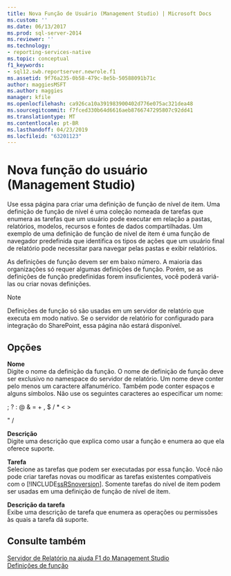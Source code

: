 ```yaml
---
title: Nova Função de Usuário (Management Studio) | Microsoft Docs
ms.custom: ''
ms.date: 06/13/2017
ms.prod: sql-server-2014
ms.reviewer: ''
ms.technology:
- reporting-services-native
ms.topic: conceptual
f1_keywords:
- sql12.swb.reportserver.newrole.f1
ms.assetid: 9f76a235-0b58-479c-8e5b-50588091b71c
author: maggiesMSFT
ms.author: maggies
manager: kfile
ms.openlocfilehash: ca926ca10a391983900402d776e075ac321dea48
ms.sourcegitcommit: f7fced330b64d6616aeb8766747295807c92dd41
ms.translationtype: MT
ms.contentlocale: pt-BR
ms.lasthandoff: 04/23/2019
ms.locfileid: "63201123"
---
```

# <a name="new-user-role-management-studio"></a>Nova função do usuário (Management Studio)
  Use essa página para criar uma definição de função de nível de item. Uma definição de função de nível é uma coleção nomeada de tarefas que enumera as tarefas que um usuário pode executar em relação a pastas, relatórios, modelos, recursos e fontes de dados compartilhadas. Um exemplo de uma definição de função de nível de item é uma função de navegador predefinida que identifica os tipos de ações que um usuário final de relatório pode necessitar para navegar pelas pastas e exibir relatórios.  
  
 As definições de função devem ser em baixo número. A maioria das organizações só requer algumas definições de função. Porém, se as definições de função predefinidas forem insuficientes, você poderá variá-las ou criar novas definições.  
  
> [!NOTE]  
>  Definições de função só são usadas em um servidor de relatório que executa em modo nativo. Se o servidor de relatório for configurado para integração do SharePoint, essa página não estará disponível.  
  
## <a name="options"></a>Opções  
 **Nome**  
 Digite o nome da definição da função. O nome de definição de função deve ser exclusivo no namespace do servidor de relatório. Um nome deve conter pelo menos um caractere alfanumérico. Também pode conter espaços e alguns símbolos. Não use os seguintes caracteres ao especificar um nome:  
  
 ; ? : \@ & = + , $ / * \< >  
  
 " /  
  
 **Descrição**  
 Digite uma descrição que explica como usar a função e enumera ao que ela oferece suporte.  
  
 **Tarefa**  
 Selecione as tarefas que podem ser executadas por essa função. Você não pode criar tarefas novas ou modificar as tarefas existentes compatíveis com o [!INCLUDE[ssRSnoversion](../../includes/ssrsnoversion-md.md)]. Somente tarefas do nível de item podem ser usadas em uma definição de função de nível de item.  
  
 **Descrição da tarefa**  
 Exibe uma descrição de tarefa que enumera as operações ou permissões às quais a tarefa dá suporte.  
  
## <a name="see-also"></a>Consulte também  
 [Servidor de Relatório na ajuda F1 do Management Studio](report-server-in-management-studio-f1-help.md)   
 [Definições de função](../security/role-definitions.md)  
  
  

